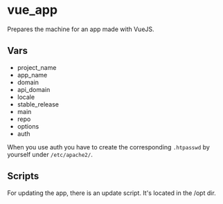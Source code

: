 # vue_app

Prepares the machine for an app made with VueJS.

## Vars

- project_name
- app_name
- domain
- api_domain
- locale
- stable_release
- main
- repo
- options
- auth

When you use auth you have to create the corresponding `.htpasswd` by yourself under `/etc/apache2/`.

## Scripts

For updating the app, there is an update script. It's located in the /opt dir.
